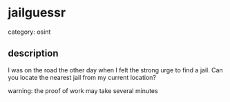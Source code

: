 # jailguessr

category: osint

## description

I was on the road the other day when I felt the strong urge to find a jail. Can you locate the nearest jail from my current location?

warning: the proof of work may take several minutes

